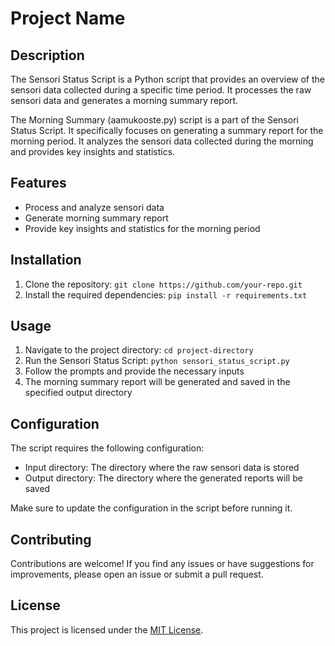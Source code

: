 # Project Name

## Description

The Sensori Status Script is a Python script that provides an overview of the sensori data collected during a specific time period. It processes the raw sensori data and generates a morning summary report.

The Morning Summary (aamukooste.py) script is a part of the Sensori Status Script. It specifically focuses on generating a summary report for the morning period. It analyzes the sensori data collected during the morning and provides key insights and statistics.

## Features

- Process and analyze sensori data
- Generate morning summary report
- Provide key insights and statistics for the morning period

## Installation

1. Clone the repository: `git clone https://github.com/your-repo.git`
2. Install the required dependencies: `pip install -r requirements.txt`

## Usage

1. Navigate to the project directory: `cd project-directory`
2. Run the Sensori Status Script: `python sensori_status_script.py`
3. Follow the prompts and provide the necessary inputs
4. The morning summary report will be generated and saved in the specified output directory

## Configuration

The script requires the following configuration:

- Input directory: The directory where the raw sensori data is stored
- Output directory: The directory where the generated reports will be saved

Make sure to update the configuration in the script before running it.

## Contributing

Contributions are welcome! If you find any issues or have suggestions for improvements, please open an issue or submit a pull request.

## License

This project is licensed under the [MIT License](LICENSE.md).
